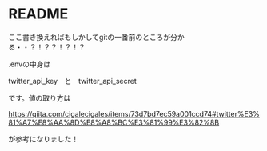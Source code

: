 # README

ここ書き換えればもしかしてgitの一番前のところが分かる・・？！？？！？！？

.envの中身は

twitter_api_key　と　twitter_api_secret

です。値の取り方は

https://qiita.com/cigalecigales/items/73d7bd7ec59a001ccd74#twitter%E3%81%A7%E8%AA%8D%E8%A8%BC%E3%81%99%E3%82%8B

が参考になりました！